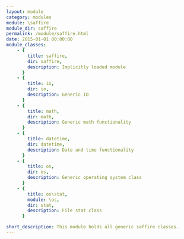 ```yaml
---
layout: module
category: modules
module: \saffire
module_dir: saffire
permalink: /module/saffire.html
date: 2015-01-01 00:00:00
module_classes:
    - { 
        title: saffire,
        dir: saffire,
        description: Implicitly loaded module  
      }
    - { 
        title: io,
        dir: io,
        description: Generic IO 
      }
    - { 
        title: math,
        dir: math,
        description: Generic math functionality 
      }
    - { 
        title: datetime,
        dir: datetime,
        description: Date and time functionality  
      }
    - { 
        title: os,
        dir: os,
        description: Generic operating system class 
      }
    - { 
        title: os\stat,
        module: \os,
        dir: stat,
        description: File stat class 
      }

short_description: This module holds all generic saffire classes.
---
```

